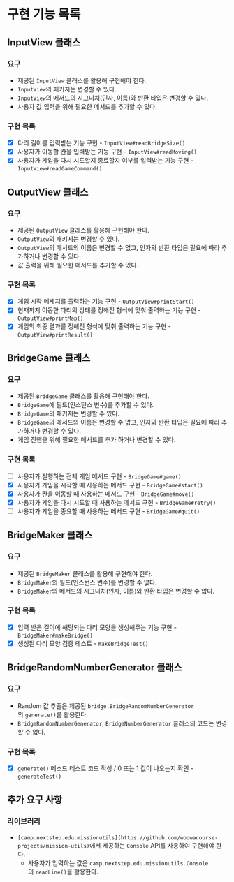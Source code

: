 # 구현 기능 목록

## InputView 클래스

### 요구

- 제공된 `InputView` 클래스를 활용해 구현해야 한다.
- `InputView`의 패키지는 변경할 수 있다.
- `InputView`의 메서드의 시그니처(인자, 이름)와 반환 타입은 변경할 수 있다.
- 사용자 값 입력을 위해 필요한 메서드를 추가할 수 있다.

### 구현 목록

- [x]  다리 길이를 입력받는 기능 구현 - `InputView#readBridgeSize()`
- [x]  사용자가 이동할 칸을 입력받는 기능 구현 - `InputView#readMoving()`
- [x]  사용자가 게임을 다시 시도할지 종료할지 여부를 입력받는 기능 구현 - `InputView#readGameCommand()`

## ****OutputView 클래스****

### 요구

- 제공된 `OutputView` 클래스를 활용해 구현해야 한다.
- `OutputView`의 패키지는 변경할 수 있다.
- `OutputView`의 메서드의 이름은 변경할 수 없고, 인자와 반환 타입은 필요에 따라 추가하거나 변경할 수 있다.
- 값 출력을 위해 필요한 메서드를 추가할 수 있다.

### 구현 목록

- [x]  게임 시작 메세지를 출력하는 기능 구현 - `OutputView#printStart()`
- [x]  현재까지 이동한 다리의 상태를 정해진 형식에 맞춰 출력하는 기능 구현 - `OutputView#printMap()`
- [x]  게임의 최종 결과를 정해진 형식에 맞춰 출력하는 기능 구현 - `OutputView#printResult()`

## ****BridgeGame 클래스****

### 요구

- 제공된 `BridgeGame` 클래스를 활용해 구현해야 한다.
- `BridgeGame`에 필드(인스턴스 변수)를 추가할 수 있다.
- `BridgeGame`의 패키지는 변경할 수 있다.
- `BridgeGame`의 메서드의 이름은 변경할 수 없고, 인자와 반환 타입은 필요에 따라 추가하거나 변경할 수 있다.
- 게임 진행을 위해 필요한 메서드를 추가 하거나 변경할 수 있다.

### 구현 목록

- [ ]  사용자가 실행하는 전체 게임 메서드 구현 - `BridgeGame#game()`
- [x]  사용자가 게임을 시작할 때 사용하는 메서드 구현 - `BridgeGame#start()`
- [x]  사용자가 칸을 이동할 때 사용하는 메서드 구현 - `BridgeGame#move()`
- [x]  사용자가 게임을 다시 시도할 때 사용하는 메서드 구현 - `BridgeGame#retry()`
- [ ]  사용자가 게임을 종요할 때 사용하는 메서드 구현 - `BridgeGame#quit()`

## ****BridgeMaker 클래스****

### 요구

- 제공된 `BridgeMaker` 클래스를 활용해 구현해야 한다.
- `BridgeMaker`의 필드(인스턴스 변수)를 변경할 수 없다.
- `BridgeMaker`의 메서드의 시그니처(인자, 이름)와 반환 타입은 변경할 수 없다.

### 구현 목록

- [x]  입력 받은 길이에 해당되는 다리 모양을 생성해주는 기능 구현 - `BridgeMaker#makeBridge()`
- [x]  생성된 다리 모양 검증 테스트 - `makeBridgeTest()`

## ****BridgeRandomNumberGenerator 클래스****

### 요구

- Random 값 추출은 제공된 `bridge.BridgeRandomNumberGenerator`의 `generate()`를 활용한다.
- `BridgeRandomNumberGenerator`, `BridgeNumberGenerator` 클래스의 코드는 변경할 수 없다.

### 구현 목록

- [x]  `generate()` 메소드 테스트 코드 작성 / 0 또는 1 값이 나오는지 확인 - `generateTest()`

## 추가 요구 사항

### **라이브러리**

- `[camp.nextstep.edu.missionutils](https://github.com/woowacourse-projects/mission-utils)`에서 제공하는 `Console` API를 사용하여 구현해야 한다.
    - 사용자가 입력하는 값은 `camp.nextstep.edu.missionutils.Console`의 `readLine()`을 활용한다.
